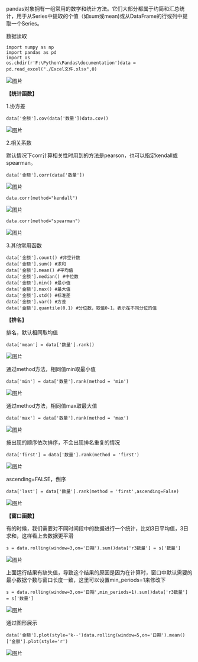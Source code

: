 pandas对象拥有一组常用的数学和统计方法。它们大部分都属于约简和汇总统计，用于从Series中提取的个值（如sum或mean)或从DataFrame的行或列中提取一个Series。

数据读取

```
import numpy as np
import pandas as pd
import os
os.chdir(r'F:\Python\Pandas\documentation')data = pd.read_excel("./Excel文件.xlsx",0)
```

![图片](https://mmbiz.qpic.cn/mmbiz_png/1AQokuKOz2zw0BsqLTscAu9bE63ZgTKo5D5kswibTo1TBfFnGagURERInyJ39a2zia8LbPZZQ95CPZfHxl1FulJw/640?wx_fmt=png&tp=webp&wxfrom=5&wx_lazy=1&wx_co=1)

**【统计函数】**

1.协方差

```
data['金额'].cov(data['数量'])data.cov()
```

![图片](https://mmbiz.qpic.cn/mmbiz_png/1AQokuKOz2zw0BsqLTscAu9bE63ZgTKoy0JEargXcwmuXtiakfk2AUWv5Oy4eXjiav7rtUF4XmqyU0P117QdLANA/640?wx_fmt=png&tp=webp&wxfrom=5&wx_lazy=1&wx_co=1)

2.相关系数

默认情况下corr计算相关性时用到的方法是pearson，也可以指定kendall或spearman。

```
data['金额'].corr(data['数量'])
```

![图片](https://mmbiz.qpic.cn/mmbiz_png/1AQokuKOz2zw0BsqLTscAu9bE63ZgTKoabBfg9KdKtnB5HOXavQJUUBfxNnEKUAoTWfA6gGJfYUOyeh3iarwpag/640?wx_fmt=png&tp=webp&wxfrom=5&wx_lazy=1&wx_co=1)

```
data.corr(method="kendall")
```

![图片](https://mmbiz.qpic.cn/mmbiz_png/1AQokuKOz2zw0BsqLTscAu9bE63ZgTKoOzH1M6Jyn2Af3Ta7V3yicbjibbekKwkTB5icLgRmCqoC8EUG4DaoEj7JA/640?wx_fmt=png&tp=webp&wxfrom=5&wx_lazy=1&wx_co=1)

```
data.corr(method="spearman")
```

![图片](https://mmbiz.qpic.cn/mmbiz_png/1AQokuKOz2zw0BsqLTscAu9bE63ZgTKoLLiaZ0TgCPsyC6OP2G3D8AI3opdfJKEDiajvmIXff23Ye5Tuv70T3s0Q/640?wx_fmt=png&tp=webp&wxfrom=5&wx_lazy=1&wx_co=1)

3.其他常用函数

```
data['金额'].count() #非空计数
data['金额'].sum() #求和
data['金额'].mean() #平均值
data['金额'].median() #中位数
data['金额'].min() #最小值
data['金额'].max() #最大值
data['金额'].std() #标准差
data['金额'].var() #方差
data['金额'].quantile(0.1) #分位数，取值0-1，表示在不同分位的值
```

**【排名】**

排名，默认相同取均值

```
data['mean'] = data['数量'].rank()
```

![图片](https://mmbiz.qpic.cn/mmbiz_png/1AQokuKOz2zw0BsqLTscAu9bE63ZgTKodujodOxlxd0oeDyJeKNzD5HM77XicHbwibEzesYNWYKdVD4p7RicrhboA/640?wx_fmt=png&tp=webp&wxfrom=5&wx_lazy=1&wx_co=1)

通过method方法，相同值min取最小值

```
data['min'] = data['数量'].rank(method = 'min')
```

![图片](https://mmbiz.qpic.cn/mmbiz_png/1AQokuKOz2zw0BsqLTscAu9bE63ZgTKoEpbcGp2FExZMlmjm9NEQYFjVj6r1JOgTJYiaib0BqwibwDABkb5EeDLlg/640?wx_fmt=png&tp=webp&wxfrom=5&wx_lazy=1&wx_co=1)

通过method方法，相同值max取最大值

```
data['max'] = data['数量'].rank(method = 'max')
```

![图片](https://mmbiz.qpic.cn/mmbiz_png/1AQokuKOz2zw0BsqLTscAu9bE63ZgTKoT5zqj4pkfibDLKFZVgBO6txGwVWx7mafgeBrrHlVC8NtibVxbtX3POYw/640?wx_fmt=png&tp=webp&wxfrom=5&wx_lazy=1&wx_co=1)

按出现的顺序依次排序，不会出现排名重复的情况

```
data['first'] = data['数量'].rank(method = 'first')
```

![图片](https://mmbiz.qpic.cn/mmbiz_png/1AQokuKOz2zw0BsqLTscAu9bE63ZgTKoPq9VA5aDyVMYlJH0qeJ89Q9A1B7LF49yYiaIQOgueKmFyA89xIMpJOw/640?wx_fmt=png&tp=webp&wxfrom=5&wx_lazy=1&wx_co=1)

ascending=FALSE，倒序

```
data['last'] = data['数量'].rank(method = 'first',ascending=False)
```

![图片](https://mmbiz.qpic.cn/mmbiz_png/1AQokuKOz2zw0BsqLTscAu9bE63ZgTKoapzSxfUHvGA3uGYxUO0QiacgHtKKzicryv1ibeLcXrVL7XazOnYJ4R8QQ/640?wx_fmt=png&tp=webp&wxfrom=5&wx_lazy=1&wx_co=1)

**【窗口函数】**

有的时候，我们需要对不同时间段中的数据进行一个统计，比如3日平均值，3日求和，这样看上去数据更平滑

```
s = data.rolling(window=3,on='日期').sum()data['r3数量'] = s['数量']
```

![图片](https://mmbiz.qpic.cn/mmbiz_png/1AQokuKOz2zw0BsqLTscAu9bE63ZgTKoiazxHl0Bf3nYJu2pjeOFBCOia0FMX3sp1GSxiaKYiaia4lDnmrnlRevwaHA/640?wx_fmt=png&tp=webp&wxfrom=5&wx_lazy=1&wx_co=1)

上面运行结果有缺失值，导致这个结果的原因是因为在计算时，窗口中默认需要的最小数据个数与窗口长度一致，这里可以设置min_periods=1来修改下

```
s = data.rolling(window=3,on='日期',min_periods=1).sum()data['r3数量'] = s['数量']
```

![图片](https://mmbiz.qpic.cn/mmbiz_png/1AQokuKOz2zw0BsqLTscAu9bE63ZgTKo4ruJBjhbbTbicpDcxvgTPdicMZ5ApPa35IQdzAjyfqlqdQ2hWU1AxVRw/640?wx_fmt=png&tp=webp&wxfrom=5&wx_lazy=1&wx_co=1)

通过图形展示

```
data['金额'].plot(style='k--')data.rolling(window=5,on='日期').mean()['金额'].plot(style='r')
```

![图片](https://mmbiz.qpic.cn/mmbiz_png/1AQokuKOz2zw0BsqLTscAu9bE63ZgTKo7l0tzn4hkwnjTBBNAtVic1ntice42LdzxoS5nqW7pjbv8RqQgacmxEVg/640?wx_fmt=png&tp=webp&wxfrom=5&wx_lazy=1&wx_co=1)
